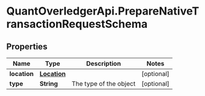 # QuantOverledgerApi.PrepareNativeTransactionRequestSchema

## Properties

Name | Type | Description | Notes
------------ | ------------- | ------------- | -------------
**location** | [**Location**](Location.md) |  | [optional] 
**type** | **String** | The type of the object | [optional] 


